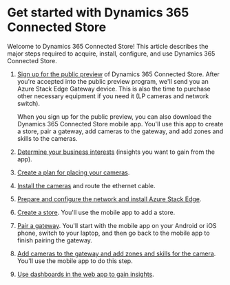 

# Get started with Dynamics 365 Connected Store

Welcome to Dynamics 365 Connected Store! This article describes the major steps required to acquire, install, configure, and use  Dynamics 365 Connected Store. 

1. [Sign up for the public preview](sign-up.md) of Dynamics 365 Connected Store. After you're accepted into the public preview program, we'll send you an Azure Stack Edge Gateway device. This is also the time to purchase other necessary equipment if you need it (LP cameras and network switch).

   When you sign up for the public preview, you can also download the Dynamics 365 Connected Store mobile app. You'll use this app to create a store, pair a gateway, add cameras to the gateway, and add zones and skills to the cameras.

2. [Determine your business interests](business-interests.md) (insights you want to gain from the app). 

3. [Create a plan for placing your cameras](camera-placement.md).

4. [Install the cameras](camera-installation.md) and route the ethernet cable.

5. [Prepare and configure the network and install Azure Stack Edge](ase-installation.md).

6. [Create a store](create-store.md). You'll use the mobile app to add a store.

7. [Pair a gateway](pair-gateway.md). You'll start with the mobile app on your Android or iOS phone, switch to your laptop, and then go back to the mobile app to finish pairing the gateway.

8. [Add cameras to the gateway and add zones and skills for the camera](add-camera-skills.md). You'll use the mobile app to do this step.

9. [Use dashboards in the web app to gain insights](insights.md).


